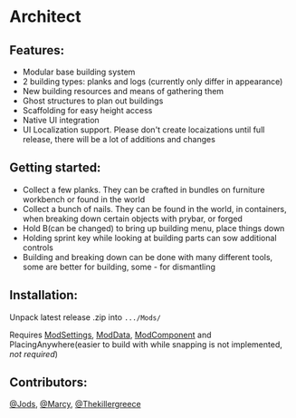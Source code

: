 # Architect
## Features:
- Modular base building system
- 2 building types: planks and logs (currently only differ in appearance)
- New building resources and means of gathering them
- Ghost structures to plan out buildings
- Scaffolding for easy height access
- Native UI integration
- UI Localization support. Please don't create locaizations until full release, there will be a lot of additions and changes

## Getting started:
- Collect a few planks. They can be crafted in bundles on furniture workbench or found in the world
- Collect a bunch of nails. They can be found in the world, in containers, when breaking down certain objects with prybar, or forged
- Hold B(can be changed) to bring up building menu, place things down
- Holding sprint key while looking at building parts can sow additional controls
- Building and breaking down can be done with many different tools, some are better for building, some - for dismantling

## Installation:
Unpack latest release .zip into `.../Mods/`

Requires [ModSettings](https://github.com/DigitalzombieTLD/ModSettings), [ModData](https://github.com/dommrogers/ModData), [ModComponent](https://github.com/dommrogers/ModComponent) and PlacingAnywhere(easier to build with while snapping is not implemented, *not required*)

## Contributors:
[@Jods](https://github.com/Jods-Its), [@Marcy](https://github.com/DemonBunnyBon), [@Thekillergreece](https://github.com/Thekillergreece)
